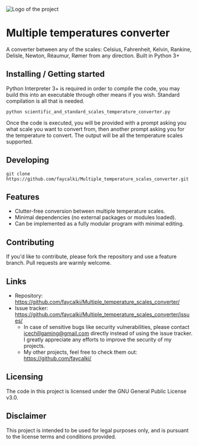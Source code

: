 ![Logo of the project](https://i.imgur.com/OF8SqNE.png)

# Multiple temperatures converter

A converter between any of the scales: Celsius, Fahrenheit, Kelvin, Rankine, Delisle, Newton, Réaumur, Rømer from any direction. Built in Python 3+

## Installing / Getting started

Python Interpreter 3+ is required in order to compile the code, you may build this into an executable through other means if you wish. Standard compilation is all that is needed.

```shell
python scientific_and_standard_scales_temperature_converter.py
```

Once the code is executed, you will be provided with a prompt asking you what scale you want to convert from, then another prompt asking you for the temperature to convert. The output will be all the temperature scales supported.

## Developing

```shell
git clone https://github.com/faycalki/Multiple_temperature_scales_converter.git
```

## Features

* Clutter-free conversion between multiple temperature scales.
* Minimal dependencies (no external packages or modules loaded).
* Can be implemented as a fully modular program with minimal editing.

## Contributing

If you'd like to contribute, please fork the repository and use a feature
branch. Pull requests are warmly welcome.

## Links

- Repository: https://github.com/faycalki/Multiple_temperature_scales_converter/
- Issue tracker: https://github.com/faycalki/Multiple_temperature_scales_converter/issues/
  - In case of sensitive bugs like security vulnerabilities, please contact
    icechillgaming@gmail.com directly instead of using the issue tracker. I greatly appreciate any efforts to improve the security of my projects.
  - My other projects, feel free to check them out: https://github.com/faycalki/

## Licensing

The code in this project is licensed under the GNU General Public License v3.0.

## Disclaimer

This project is intended to be used for legal purposes only, and is pursuant to the license terms and conditions provided.